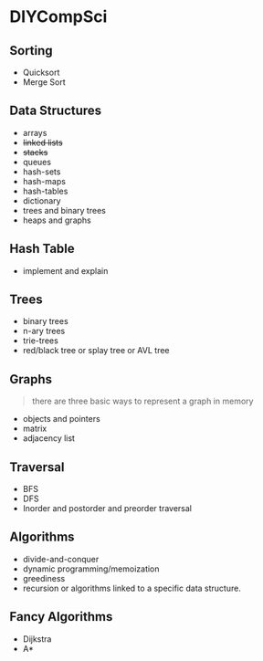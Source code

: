 # DIYCompSci

## Sorting
- Quicksort
- Merge Sort

## Data Structures
- arrays
- ~~linked lists~~
- ~~stacks~~
- queues
- hash-sets
- hash-maps
- hash-tables
- dictionary
- trees and binary trees
- heaps and graphs

## Hash Table
- implement and explain

## Trees
- binary trees
- n-ary trees
- trie-trees
- red/black tree or splay tree or AVL tree

## Graphs
> there are three basic ways to represent a graph in memory

- objects and pointers
- matrix
- adjacency list

## Traversal
- BFS
- DFS
- Inorder and postorder and preorder traversal

## Algorithms
- divide-and-conquer
- dynamic programming/memoization
- greediness
- recursion or algorithms linked to a specific data structure. 

## Fancy Algorithms
- Dijkstra
- A*


